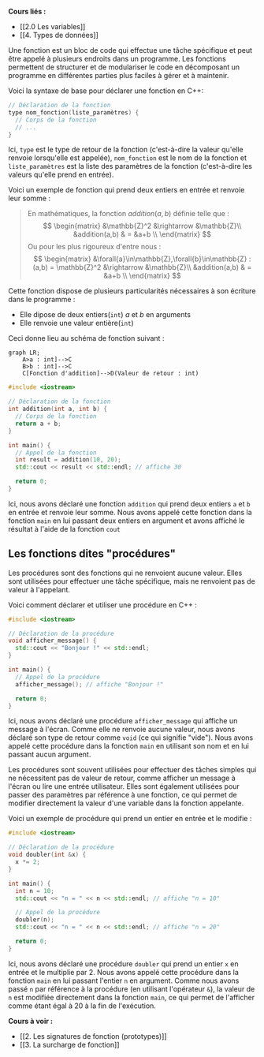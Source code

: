 **Cours liés :**
- [[2.0 Les variables]]
- [[4. Types de données]]

Une fonction est un bloc de code qui effectue une tâche spécifique et peut être appelé à plusieurs endroits dans un programme. Les fonctions permettent de structurer et de modulariser le code en décomposant un programme en différentes parties plus faciles à gérer et à maintenir.

Voici la syntaxe de base pour déclarer une fonction en C++:

```cpp
// Déclaration de la fonction
type nom_fonction(liste_paramètres) {
  // Corps de la fonction
  // ...
}
```

Ici, `type` est le type de retour de la fonction (c'est-à-dire la valeur qu'elle renvoie lorsqu'elle est appelée), `nom_fonction` est le nom de la fonction et `liste_paramètres` est la liste des paramètres de la fonction (c'est-à-dire les valeurs qu'elle prend en entrée).

Voici un exemple de fonction qui prend deux entiers en entrée et renvoie leur somme :

> En mathématiques, la fonction $addition(a,b)$ définie telle que :
 >$$
\begin{matrix}
	&\mathbb{Z}^2     &\rightarrow  &\mathbb{Z}\\
	&addition(a,b)  & =           &a+b       \\
\end{matrix}
$$
> Ou pour les plus rigoureux d'entre nous : 
>$$
\begin{matrix}
	&\forall{a}\in\mathbb{Z},\forall{b}\in\mathbb{Z} : (a,b) = \mathbb{Z}^2     &\rightarrow  &\mathbb{Z}\\
	&addition(a,b)  & =           &a+b       \\
\end{matrix}
$$

Cette fonction dispose de plusieurs particularités nécessaires à son écriture dans le programme :

- Elle dipose de deux entiers(`int`) $a$ et $b$ en arguments
- Elle renvoie une valeur entière(`int`)

Ceci donne lieu au schéma de fonction suivant : 

```mermaid
graph LR;
    A>a : int]-->C
    B>b : int]-->C
    C[Fonction d'addition]-->D(Valeur de retour : int)
```

```cpp
#include <iostream>

// Déclaration de la fonction
int addition(int a, int b) {
  // Corps de la fonction
  return a + b;
}

int main() {
  // Appel de la fonction
  int result = addition(10, 20);
  std::cout << result << std::endl; // affiche 30

  return 0;
}
```

Ici, nous avons déclaré une fonction `addition` qui prend deux entiers `a` et `b` en entrée et renvoie leur somme. Nous avons appelé cette fonction dans la fonction `main` en lui passant deux entiers en argument et avons affiché le résultat à l'aide de la fonction `cout`

## Les fonctions dites "procédures"

Les procédures sont des fonctions qui ne renvoient aucune valeur. Elles sont utilisées pour effectuer une tâche spécifique, mais ne renvoient pas de valeur à l'appelant.

Voici comment déclarer et utiliser une procédure en C++ :

```cpp
#include <iostream>

// Déclaration de la procédure
void afficher_message() {
  std::cout << "Bonjour !" << std::endl;
}

int main() {
  // Appel de la procédure
  afficher_message(); // affiche "Bonjour !"

  return 0;
}

```

Ici, nous avons déclaré une procédure `afficher_message` qui affiche un message à l'écran. Comme elle ne renvoie aucune valeur, nous avons déclaré son type de retour comme `void` (ce qui signifie "vide"). Nous avons appelé cette procédure dans la fonction `main` en utilisant son nom et en lui passant aucun argument.

Les procédures sont souvent utilisées pour effectuer des tâches simples qui ne nécessitent pas de valeur de retour, comme afficher un message à l'écran ou lire une entrée utilisateur. Elles sont également utilisées pour passer des paramètres par référence à une fonction, ce qui permet de modifier directement la valeur d'une variable dans la fonction appelante.

Voici un exemple de procédure qui prend un entier en entrée et le modifie :

```cpp
#include <iostream>

// Déclaration de la procédure
void doubler(int &x) {
  x *= 2;
}

int main() {
  int n = 10;
  std::cout << "n = " << n << std::endl; // affiche "n = 10"

  // Appel de la procédure
  doubler(n);
  std::cout << "n = " << n << std::endl; // affiche "n = 20"

  return 0;
}
```

Ici, nous avons déclaré une procédure `doubler` qui prend un entier `x` en entrée et le multiplie par 2. Nous avons appelé cette procédure dans la fonction `main` en lui passant l'entier `n` en argument. Comme nous avons passé `n` par référence à la procédure (en utilisant l'opérateur `&`), la valeur de `n` est modifiée directement dans la fonction `main`, ce qui permet de l'afficher comme étant égal à 20 à la fin de l'exécution.

**Cours à voir :**
- [[2. Les signatures de fonction (prototypes)]]
- [[3. La surcharge de fonction]]